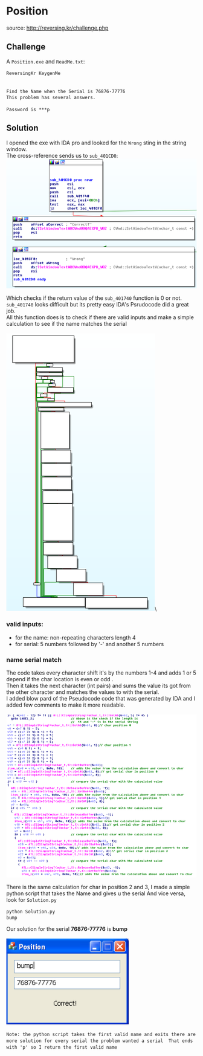# Position
source: http://reversing.kr/challenge.php

## Challenge
A `Position.exe` and `ReadMe.txt`:
```
ReversingKr KeygenMe


Find the Name when the Serial is 76876-77776
This problem has several answers.

Password is ***p
```

## Solution

I opened the exe with IDA pro and looked for the `Wrong` sting in the string window.\
The cross-reference sends us to `sub_401CD0`:\
![](sub_401CD0.png)

Which checks if the return value of the `sub_401740` function is 0 or not.\
`sub_401740` looks difficult but its pretty easy IDA's Psrudocode did a great job.\
All this function does is to check if there are valid inputs and make a simple calculation to see if the name matches the serial\
\
![](sub_401740_overview.png)\

### valid inputs:
* for the name: non-repeating characters length 4
* for serial: 5 numbers followed by '-' and another 5 numbers

### name serial match
The code takes every character shift it's by the numbers 1-4 and adds 1 or 5 depend if the char location is even or odd .\
Then it takes the next character (int pairs) and sums the value its got from the other character and matches the values to with the serial.\
I added blow pard of the Pseudocode code that was generated by IDA and I added few comments to make it more readable.\
\
![](Psrudocode_part.png)

There is the same calculation for char in position 2 and 3, I made a simple python script that takes the Name and gives u the serial And vice versa,\
look for `Solution.py`

```
python Solution.py
bump
```

Our solution for the serial __76876-77776__ is __bump__\
\
![](Solution.png)

`Note: the python script takes the first valid name and exits there are more solution for every serial the problem wanted a serial 
That ends with 'p' so I return the first valid name`
